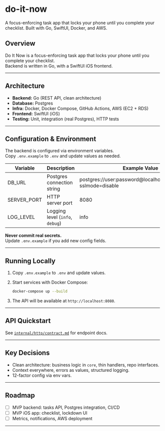 # do-it-now
A focus-enforcing task app that locks your phone until you complete your checklist. Built with Go, SwiftUI, Docker, and AWS.

## Overview

Do It Now is a focus-enforcing task app that locks your phone until you complete your checklist.  
Backend is written in Go, with a SwiftUI iOS frontend.

---

## Architecture

- **Backend:** Go (REST API, clean architecture)
- **Database:** Postgres
- **Infra:** Docker, Docker Compose, GitHub Actions, AWS (EC2 + RDS)
- **Frontend:** SwiftUI (iOS)
- **Testing:** Unit, integration (real Postgres), HTTP tests

---

## Configuration & Environment

The backend is configured via environment variables.  
Copy `.env.example` to `.env` and update values as needed.

| Variable      | Description                        | Example Value                                                   |
|---------------|------------------------------------|-----------------------------------------------------------------|
| DB_URL        | Postgres connection string         | postgres://user:password@localhost:5432/doitnow?sslmode=disable |
| SERVER_PORT   | HTTP server port                   | 8080                                                            |
| LOG_LEVEL     | Logging level (`info`, `debug`)    | info                                                            |

**Never commit real secrets.**  
Update `.env.example` if you add new config fields.

---

## Running Locally

1. Copy `.env.example` to `.env` and update values.
2. Start services with Docker Compose:

   ```sh
   docker-compose up --build
   ```

3. The API will be available at `http://localhost:8080`.

---

## API Quickstart

See [`internal/http/contract.md`](backend/internal/http/contract.md) for endpoint docs.

---

## Key Decisions

- Clean architecture: business logic in `core`, thin handlers, repo interfaces.
- Context everywhere, errors as values, structured logging.
- 12-factor config via env vars.

---

## Roadmap

- [ ] MVP backend: tasks API, Postgres integration, CI/CD
- [ ] MVP iOS app: checklist, lockdown UI
- [ ] Metrics, notifications, AWS deployment

---
